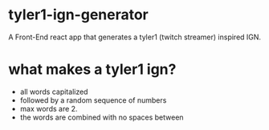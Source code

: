 # tyler1-ign-generator
A Front-End react app that generates a tyler1 (twitch streamer) inspired IGN.

# what makes a tyler1 ign?
- all words capitalized
- followed by a random sequence of numbers
- max words are 2.
- the words are combined with no spaces between
